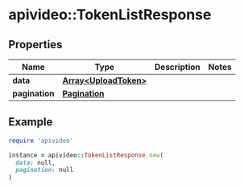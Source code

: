 # apivideo::TokenListResponse

## Properties

| Name | Type | Description | Notes |
| ---- | ---- | ----------- | ----- |
| **data** | [**Array&lt;UploadToken&gt;**](UploadToken.md) |  |  |
| **pagination** | [**Pagination**](Pagination.md) |  |  |

## Example

```ruby
require 'apivideo'

instance = apivideo::TokenListResponse.new(
  data: null,
  pagination: null
)
```

